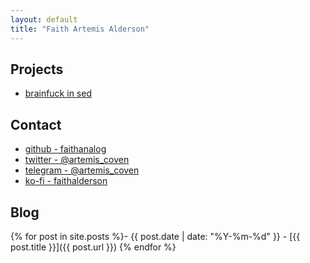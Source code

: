 ```yaml
---
layout: default
title: "Faith Artemis Alderson"
---
```


## Projects

- [brainfuck in sed]()

## Contact

- [github - faithanalog](https://github.com/faithanalog)
- [twitter - @artemis\_coven](https://twitter.com/artemis_coven)
- [telegram - @artemis\_coven](https://t.me/artemis_coven)
- [ko-fi - faithalderson](https://ko-fi.com/faithalderson)

## Blog

{% for post in site.posts %}- {{ post.date | date: "%Y-%m-%d" }} - [{{ post.title }}]({{ post.url }})
{% endfor %}
